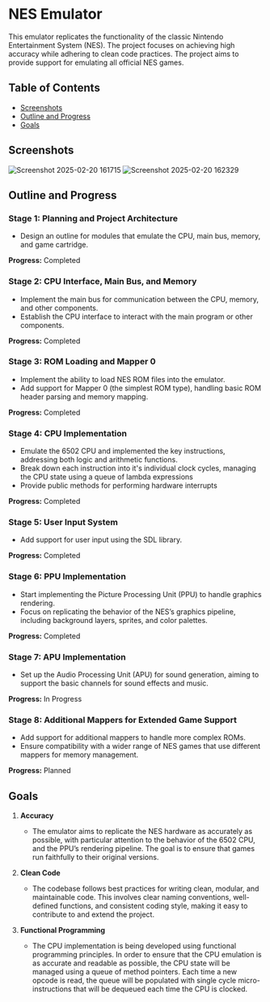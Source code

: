 # NES Emulator

This emulator replicates the functionality of the classic Nintendo Entertainment System (NES). The project focuses on achieving high accuracy while adhering to clean code practices. The project aims to provide support for emulating all official NES games.

## Table of Contents
- [Screenshots](#screenshots)
- [Outline and Progress](#outline-and-progress)
- [Goals](#goals)

## Screenshots

![Screenshot 2025-02-20 161715](https://github.com/user-attachments/assets/61942b6f-8f9f-4308-88f4-a37aff9ff5b9)
![Screenshot 2025-02-20 162329](https://github.com/user-attachments/assets/8476395a-06e1-433b-83c9-587697cf5aee)

## Outline and Progress

### Stage 1: Planning and Project Architecture
- Design an outline for modules that emulate the CPU, main bus, memory, and game cartridge.

**Progress:** Completed

### Stage 2: CPU Interface, Main Bus, and Memory
- Implement the main bus for communication between the CPU, memory, and other components.
- Establish the CPU interface to interact with the main program or other components.

**Progress:** Completed

### Stage 3: ROM Loading and Mapper 0
- Implement the ability to load NES ROM files into the emulator.
- Add support for Mapper 0 (the simplest ROM type), handling basic ROM header parsing and memory mapping.

**Progress:** Completed

### Stage 4: CPU Implementation
- Emulate the 6502 CPU and implemented the key instructions, addressing both logic and arithmetic functions.
- Break down each instruction into it's individual clock cycles, managing the CPU state using a queue of lambda expressions
- Provide public methods for performing hardware interrupts
  
**Progress:** Completed

### Stage 5: User Input System
- Add support for user input using the SDL library.

**Progress:** Completed

### Stage 6: PPU Implementation
- Start implementing the Picture Processing Unit (PPU) to handle graphics rendering.
- Focus on replicating the behavior of the NES’s graphics pipeline, including background layers, sprites, and color palettes.

**Progress:** Completed

### Stage 7: APU Implementation
- Set up the Audio Processing Unit (APU) for sound generation, aiming to support the basic channels for sound effects and music.

**Progress:** In Progress

### Stage 8: Additional Mappers for Extended Game Support
- Add support for additional mappers to handle more complex ROMs.
- Ensure compatibility with a wider range of NES games that use different mappers for memory management.

**Progress:** Planned

## Goals

1. **Accuracy**
   - The emulator aims to replicate the NES hardware as accurately as possible, with particular attention to the behavior of the 6502 CPU, and the PPU’s rendering pipeline. The goal is to ensure that games run faithfully to their original versions.

2. **Clean Code**
   - The codebase follows best practices for writing clean, modular, and maintainable code. This involves clear naming conventions, well-defined functions, and consistent coding style, making it easy to contribute to and extend the project.

3. **Functional Programming**
   - The CPU implementation is being developed using functional programming principles. In order to ensure that the CPU emulation is as accurate and readable as possible, the CPU state will be managed using a queue of method pointers. Each time a new opcode is read, the queue will be populated with single cycle micro-instructions that will be dequeued each time the CPU is clocked.
